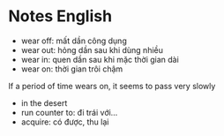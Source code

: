 # Notes English

- wear off: mất dần công dụng
- wear out: hỏng dần sau khi dùng nhiều
- wear in: quen dần sau khi mặc thời gian dài
- wear on: thời gian trôi chậm

If a period of time wears on, it seems to pass very slowly

- in the desert
- run counter to: đi trái với…
- acquire: có được, thu lại